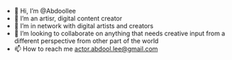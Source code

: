 - 👋 Hi, I’m @Abdoollee
- 👀 I’m an artisr, digital content creator 
- 🌱 I’m  in network with digital artists and creators  
- 💞️ I’m looking to collaborate on anything that needs creative input from a different perspective from other part of the world 
- 📫 How to reach me actor.abdool.lee@gmail.com

<!---
Abdoollee/Abdoollee is a ✨ special ✨ repository because its `README.md` (this file) appears on your GitHub profile.
You can click the Preview link to take a look at your changes.
--->
